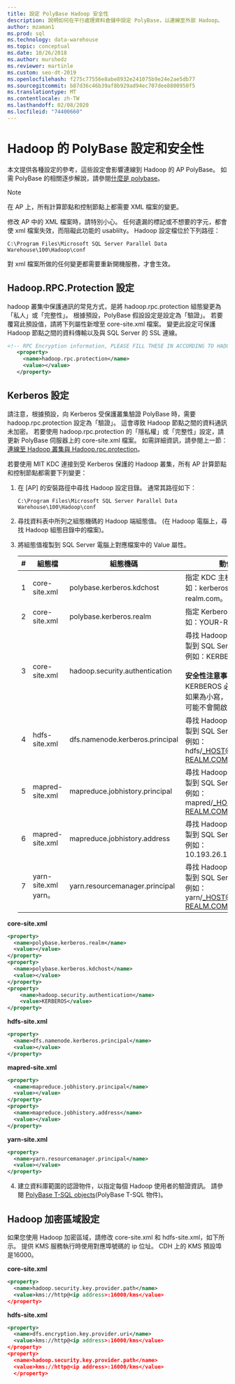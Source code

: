 ```yaml
---
title: 設定 PolyBase Hadoop 安全性
description: 說明如何在平行處理資料倉儲中設定 PolyBase，以連線至外部 Hadoop。
author: mzaman1
ms.prod: sql
ms.technology: data-warehouse
ms.topic: conceptual
ms.date: 10/26/2018
ms.author: murshedz
ms.reviewer: martinle
ms.custom: seo-dt-2019
ms.openlocfilehash: f275c77556e8abe8932e241075b9e24e2ae5db77
ms.sourcegitcommit: b87d36c46b39af8b929ad94ec707dee8800950f5
ms.translationtype: MT
ms.contentlocale: zh-TW
ms.lasthandoff: 02/08/2020
ms.locfileid: "74400660"
---
```

# <a name="polybase-configuration-and-security-for-hadoop"></a>Hadoop 的 PolyBase 設定和安全性

本文提供各種設定的參考，這些設定會影響連線到 Hadoop 的 AP PolyBase。 如需 PolyBase 的相關逐步解說，請參閱[什麼是 polybase](configure-polybase-connectivity-to-external-data.md)。

> [!NOTE]
> 在 AP 上，所有計算節點和控制節點上都需要 XML 檔案的變更。
> 
> 修改 AP 中的 XML 檔案時，請特別小心。 任何遺漏的標記或不想要的字元，都會使 xml 檔案失效，而阻礙此功能的 usablilty。
> Hadoop 設定檔位於下列路徑：  
> ```  
> C:\Program Files\Microsoft SQL Server Parallel Data Warehouse\100\Hadoop\conf 
> ``` 
> 對 xml 檔案所做的任何變更都需要重新開機服務，才會生效。

## <a id="rpcprotection"></a> Hadoop.RPC.Protection 設定

hadoop 叢集中保護通訊的常見方式，是將 hadoop.rpc.protection 組態變更為「私人」或「完整性」。 根據預設，PolyBase 假設設定是設定為「驗證」。 若要覆寫此預設值，請將下列屬性新增至 core-site.xml 檔案。 變更此設定可保護 Hadoop 節點之間的資料傳輸以及與 SQL Server 的 SSL 連線。

```xml
<!-- RPC Encryption information, PLEASE FILL THESE IN ACCORDING TO HADOOP CLUSTER CONFIG -->
   <property>
     <name>hadoop.rpc.protection</name>
     <value></value>
   </property> 
```

## <a id="kerberossettings"></a>Kerberos 設定  

請注意，根據預設，向 Kerberos 受保護叢集驗證 PolyBase 時，需要 hadoop.rpc.protection 設定為「驗證」。 這會導致 Hadoop 節點之間的資料通訊未加密。 若要使用 hadoop.rpc.protection 的「隱私權」或「完整性」設定，請更新 PolyBase 伺服器上的 core-site.xml 檔案。 如需詳細資訊，請參閱上一節：[連線至 Hadoop 叢集與 Hadoop.rpc.protection](#rpcprotection)。

若要使用 MIT KDC 連接到受 Kerberos 保護的 Hadoop 叢集，所有 AP 計算節點和控制節點都需要下列變更：

1. 在 [AP] 的安裝路徑中尋找 Hadoop 設定目錄。 通常其路徑如下：  

   ```  
   C:\Program Files\Microsoft SQL Server Parallel Data Warehouse\100\Hadoop\conf  
   ```  

2. 尋找資料表中所列之組態機碼的 Hadoop 端組態值。 (在 Hadoop 電腦上，尋找 Hadoop 組態目錄中的檔案)。  
   
3. 將組態值複製到 SQL Server 電腦上對應檔案中的 Value 屬性。  
   
   |**#**|**組態檔**|**組態機碼**|**動作**|  
   |------------|----------------|---------------------|----------|   
   |1|core-site.xml|polybase.kerberos.kdchost|指定 KDC 主機名稱。 例如：kerberos.your-realm.com。|  
   |2|core-site.xml|polybase.kerberos.realm|指定 Kerberos 領域。 例如：YOUR-REALM.COM|  
   |3|core-site.xml|hadoop.security.authentication|尋找 Hadoop 端組態並複製到 SQL Server 電腦。 例如：KERBEROS<br></br>**安全性注意事項︰** KERBEROS 必須為大寫。 如果為小寫，KERBEROS 可能不會開啟。|   
   |4|hdfs-site.xml|dfs.namenode.kerberos.principal|尋找 Hadoop 端組態並複製到 SQL Server 電腦。 例如： hdfs/_HOST@YOUR-REALM.COM|  
   |5|mapred-site.xml|mapreduce.jobhistory.principal|尋找 Hadoop 端組態並複製到 SQL Server 電腦。 例如： mapred/_HOST@YOUR-REALM.COM|  
   |6|mapred-site.xml|mapreduce.jobhistory.address|尋找 Hadoop 端組態並複製到 SQL Server 電腦。 例如：10.193.26.174:10020|  
   |7|yarn-site.xml yarn。|yarn.resourcemanager.principal|尋找 Hadoop 端組態並複製到 SQL Server 電腦。 例如： yarn/_HOST@YOUR-REALM.COM|  

**core-site.xml**
```xml
<property>
  <name>polybase.kerberos.realm</name>
  <value></value>
</property>
<property>
  <name>polybase.kerberos.kdchost</name>
  <value></value>
</property>
<property>
    <name>hadoop.security.authentication</name>
    <value>KERBEROS</value>
</property>
```

**hdfs-site.xml**
```xml
<property>
  <name>dfs.namenode.kerberos.principal</name>
  <value></value> 
</property>
```

**mapred-site.xml**
```xml
<property>
  <name>mapreduce.jobhistory.principal</name>
  <value></value>
</property>
<property>
  <name>mapreduce.jobhistory.address</name>
  <value></value>
</property>
```

**yarn-site.xml**
```xml
<property>
  <name>yarn.resourcemanager.principal</name>
  <value></value>
</property>
```

4. 建立資料庫範圍的認證物件，以指定每個 Hadoop 使用者的驗證資訊。 請參閱 [PolyBase T-SQL objects](../relational-databases/polybase/polybase-t-sql-objects.md)(PolyBase T-SQL 物件)。

## <a id="encryptionzone"></a>Hadoop 加密區域設定
如果您使用 Hadoop 加密區域，請修改 core-site.xml 和 hdfs-site.xml，如下所示。 提供 KMS 服務執行時使用對應埠號碼的 ip 位址。 CDH 上的 KMS 預設埠是16000。

**core-site.xml**
```xml
<property>
  <name>hadoop.security.key.provider.path</name>
  <value>kms://http@<ip address>:16000/kms</value> 
</property>
```

**hdfs-site.xml**
```xml
<property>
  <name>dfs.encryption.key.provider.uri</name>
  <value>kms://http@<ip address>:16000/kms</value>
</property>
<property>
  <name>hadoop.security.key.provider.path</name>
  <value>kms://http@<ip address>:16000/kms</value>
  </property>
```